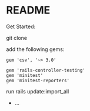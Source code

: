 # README

Get Started:

git clone

add the following gems:
<!-- for importing the csv files -->
    gem 'csv', '~> 3.0'

<!-- for testing  -->
    gem 'rails-controller-testing'
    gem 'minitest'  
    gem 'minitest-reporters'

<!-- rake task to import data from csv files to database -->
run rails update:import_all




* ...
